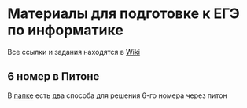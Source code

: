 # Материалы для подготовке к ЕГЭ по информатике

Все ссылки и задания находятся в [Wiki](https://github.com/Max425/lab_rep/wiki)

## 6 номер в Питоне

В [папке](https://github.com/Max425/lab_rep/tree/main/ege_2024/6) есть два способа для решения 6-го номера через питон

